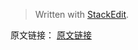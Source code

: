 


> Written with [StackEdit](https://stackedit.io/).

原文链接： [原文链接
](https://www.journaldev.com/1162/java-multithreading-concurrency-interview-questions-answers#process-vs-thread)
<!--stackedit_data:
eyJoaXN0b3J5IjpbLTE5NDE5NTg0NjFdfQ==
-->